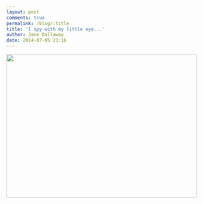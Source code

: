 ```yaml
---
layout: post
comments: true
permalink: /blog/:title
title: 'I spy with my little eye...'
author: Jane Dallaway
date: 2014-07-05 21:16
---
```


<div><a href="//static.skitters.dallaway.com/tp_IMG_20140705_211108.JPG"><img src="//static.skitters.dallaway.com/tp_thumb_IMG_20140705_211108.JPG" width="500" height="375"/></a></div>


  
      

